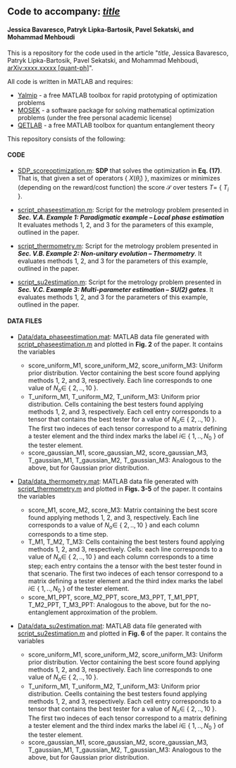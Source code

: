 ## Code to accompany: *[title](https://arxiv.org/abs/xxxx.xxxxx)*
#### Jessica Bavaresco, Patryk Lipka-Bartosik, Pavel Sekatski, and Mohammad Mehboudi

This is a repository for the code used in the article "*title*, Jessica Bavaresco, Patryk Lipka-Bartosik, Pavel Sekatski, and Mohammad Mehboudi, [arXiv:xxxx.xxxxx [quant-ph]](https://arxiv.org/abs/xxxx.xxxxx)".

All code is written in MATLAB and requires:
- [Yalmip](https://yalmip.github.io) - a free MATLAB toolbox for rapid prototyping of optimization problems
- [MOSEK](https://www.mosek.com) - a software package for solving mathematical optimization problems (under the free personal academic license)
- [QETLAB](http://www.qetlab.com/) - a free MATLAB toolbox for quantum entanglement theory

This repository consists of the following:

#### CODE

- [SDP_scoreoptimization.m](https://github.com/jessicabavaresco/singleshot-bayesian-estimation/blob/main/SDP_scoreoptimization.m):
**SDP** that solves the optimization in **Eq. (17)**. That is, that given a set of operators { $X(\hat{\theta}_i)$ }, maximizes or minimizes (depending on the reward/cost function) the score $\mathcal{S}$ over testers $T=$ { $T_i$ }.

- [script_phaseestimation.m](https://github.com/jessicabavaresco/singleshot-bayesian-estimation/blob/main/script_phaseestimation.m):
Script for the metrology problem presented in ***Sec. V.A. Example 1: Paradigmatic example – Local phase estimation*** It evaluates methods 1, 2, and 3 for the parameters of this example, outlined in the paper.

- [script_thermometry.m](https://github.com/jessicabavaresco/singleshot-bayesian-estimation/blob/main/script_thermometry.m):
Script for the metrology problem presented in ***Sec. V.B. Example 2: Non-unitary evolution – Thermometry***. It evaluates methods 1, 2, and 3 for the parameters of this example, outlined in the paper.

- [script_su2estimation.m](https://github.com/jessicabavaresco/singleshot-bayesian-estimation/blob/main/script_su2estimation.m):
Script for the metrology problem presented in ***Sec. V.C. Example 3: Multi-parameter estimation – SU(2) gates***. It evaluates methods 1, 2, and 3 for the parameters of this example, outlined in the paper.

#### DATA FILES

- [Data/data_phaseestimation.mat](https://github.com/jessicabavaresco//singleshot-bayesian-estimation/blob/main/Data/data_phaseestimation.mat):
MATLAB data file generated with [script_phaseestimation.m](https://github.com/jessicabavaresco/singleshot-bayesian-estimation/blob/main/script_phaseestimation.m) and plotted in **Fig. 2** of the paper. It contains the  variables
  - score_uniform_M1, score_uniform_M2, score_uniform_M3: Uniform prior distribution. Vector containing the best score found applying methods 1, 2, and 3, respectively. Each line corresponds to one value of $N_o\in$ { $2,..,10$ }.
  - T_uniform_M1, T_uniform_M2, T_uniform_M3: Uniform prior distribution. Cells containing the best testers found applying methods 1, 2, and 3, respectively. Each cell entry corresponds to a tensor that contains the best tester for a value of $N_o\in$ { $2,..,10$ }. The first two indeces of each tensor correspond to a matrix defining a tester element and the third index marks the label $i\in$ { $1,..,N_0$ } of the tester element.
  - score_gaussian_M1, score_gaussian_M2, score_gaussian_M3, T_gaussian_M1, T_gaussian_M2, T_gaussian_M3: Analogous to the above, but for Gaussian prior distribution.

- [Data/data_thermometry.mat](https://github.com/jessicabavaresco//singleshot-bayesian-estimation/blob/main/Data/data_thermometry.mat):
MATLAB data file generated with [script_thermometry.m](https://github.com/jessicabavaresco/singleshot-bayesian-estimation/blob/main/script_thermometry.m) and plotted in **Figs. 3-5** of the paper. It contains the variables
   - score_M1, score_M2, score_M3: Matrix containing the best score found applying methods 1, 2, and 3, respectively. Each line corresponds to a value of $N_o\in$ { $2,..,10$ } and each column corresponds to a time step.
  - T_M1, T_M2, T_M3: Cells containing the best testers found applying methods 1, 2, and 3, respectively. Cells: each line corresponds to a value of $N_o\in$ { $2,..,10$ } and each column corresponds to a time step; each entry contains the a tensor with the best tester found in that scenario. The first two indeces of each tensor correspond to a matrix defining a tester element and the third index marks the label $i\in$ { $1,..,N_0$ } of the tester element.
  - score_M1_PPT, score_M2_PPT, score_M3_PPT, T_M1_PPT, T_M2_PPT, T_M3_PPT: Analogous to the above, but for the no-entanglement approximation of the problem.

- [Data/data_su2estimation.mat](https://github.com/jessicabavaresco//singleshot-bayesian-estimation/blob/main/Data/data_su2estimation.mat):
MATLAB data file generated with [script_su2estimation.m](https://github.com/jessicabavaresco/singleshot-bayesian-estimation/blob/main/script_su2estimation.m) and plotted in **Fig. 6** of the paper. It contains the variables
  - score_uniform_M1, score_uniform_M2, score_uniform_M3: Uniform prior distribution. Vector containing the best score found applying methods 1, 2, and 3, respectively. Each line corresponds to one value of $N_o\in$ { $2,..,10$ }.
  - T_uniform_M1, T_uniform_M2, T_uniform_M3: Uniform prior distribution. Ceells containing the best testers found applying methods 1, 2, and 3, respectively. Each cell entry corresponds to a tensor that contains the best tester for a value of $N_o\in$ { $2,..,10$ }. The first two indeces of each tensor correspond to a matrix defining a tester element and the third index marks the label $i\in$ { $1,..,N_0$ } of the tester element.
  - score_gaussian_M1, score_gaussian_M2, score_gaussian_M3, T_gaussian_M1, T_gaussian_M2, T_gaussian_M3: Analogous to the above, but for Gaussian prior distribution.

